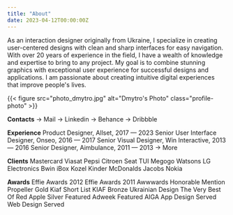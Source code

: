 ```yaml
---
title: "About"
date: 2023-04-12T00:00:00Z
---
```


As an interaction designer originally from Ukraine, I specialize in creating user-centered designs with clean and sharp interfaces for easy navigation. With over 20 years of experience in the field, I have a wealth of knowledge and expertise to bring to any project. My goal is to combine stunning graphics with exceptional user experience for successful designs and applications. I am passionate about creating intuitive digital experiences that improve people's lives.

<!-- ![Image description](/img/photo_dmytro.jpg) -->
<!-- ![Dmytro's Photo](./images/photo_dmytro.jpg){: .profile-photo} -->

{{< figure src="photo_dmytro.jpg" alt="Dmytro's Photo" class="profile-photo" >}}



**Contacts**
→ Mail
→ Linkedin
→ Behance
→ Dribbble

**Experience**
Product Designer, Allset, 2017 — 2023
Senior User Interface Designer, Onseo, 2016 — 2017
Senior Visual Designer, Win Interactive, 2013 — 2016
Senior Designer, Aimbulance, 2011 — 2013
→ More

**Clients**
Mastercard
Viasat
Pepsi
Citroen
Seat
TUI
Megogo
Watsons
LG Electronics
Bwin
iBox
Kozel
Kinder
McDonalds
Jacobs
Nokia

**Awards**
Effie Awards 2012
Effie Awards 2011
Awwwards Honorable Mention
Propeller Gold
Kiaf Short List
KIAF Bronze
Ukrainian Design The Very Best Of
Red Apple Silver
Featured Adweek
Featured AIGA
App Design Served
Web Design Served
